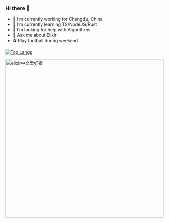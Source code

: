 ### Hi there 👋

- 🔭 I’m currently working for Chengdu, China
- 🌱 I’m currently learning TS/NodeJS/Rust
- 🤔 I’m looking for help with Algorithms
- 💬 Ask me about Elixir
- ⚽️ Play football during weekend

<!-- [![Anurag's github stats](https://github-readme-stats.vercel.app/api?username=caicaishmily&show_icons=true&theme=blue-green)](https://github.com/anuraghazra/github-readme-stats) -->

[![Top Langs](https://github-readme-stats.vercel.app/api/top-langs/?username=caicaishmily&layout=compact)](https://github.com/anuraghazra/github-readme-stats)

<img src='./assets/wechat_t.png' width='504' alt='elixir中文爱好者'/>
